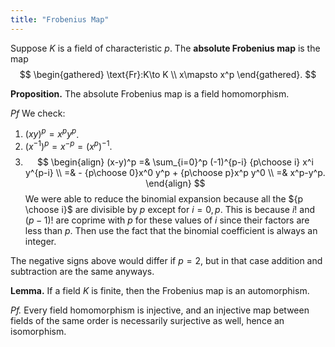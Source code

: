 ```yaml
---
title: "Frobenius Map"
---
```


Suppose $K$ is a field of characteristic $p$. The **absolute Frobenius map** is the map
$$
\begin{gathered}
\text{Fr}:K\to K \\
x\mapsto x^p
\end{gathered}.
$$

**Proposition.** The absolute Frobenius map is a field homomorphism.

_Pf_ We check:
1. $(xy)^p = x^py^p$.
2. $(x^{-1})^p = x^{-p} = (x^p)^{-1}$.
3. $$
\begin{align}
(x-y)^p =& \sum_{i=0}^p (-1)^{p-i} {p\choose i} x^i y^{p-i} \\
=& - {p\choose 0}x^0 y^p + {p\choose p}x^p y^0 \\
=& x^p-y^p.
\end{align}
$$
We were able to reduce the binomial expansion because all the ${p \choose i}$ are divisible by $p$ except for $i=0,p$. This is because $i!$ and $(p-1)!$ are coprime with $p$ for these values of $i$ since their factors are less than $p$. Then use the fact that the binomial coefficient is always an integer. 

The negative signs above would differ if $p=2$, but in that case addition and subtraction are the same anyways.

**Lemma.** If a field $K$ is finite, then the Frobenius map is an automorphism.

_Pf._ Every field homomorphism is injective, and an injective map between fields of the same order is necessarily surjective as well, hence an isomorphism.